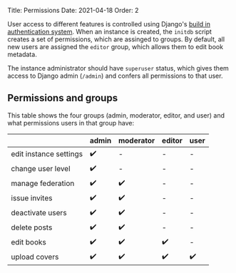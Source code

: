Title: Permissions
Date: 2021-04-18
Order: 2

User access to different features is controlled using Django's [build in authentication system](https://docs.djangoproject.com/en/3.2/topics/auth/default/). When an instance is created, the `initdb` script creates a set of permissions, which are assinged to groups. By default, all new users are assigned the `editor` group, which allows them to edit book metadata.

The instance administrator should have `superuser` status, which gives them access to Django admin (`/admin`) and confers all permissions to that user.

## Permissions and groups
This table shows the four groups (admin, moderator, editor, and user) and what permissions users in that group have:

|                          | admin |  moderator  | editor  | user
|--------------------------|-------|-------------|---------|------
| edit instance settings   |  ✔️    |     -       |   -     |  -
| change user level        |  ✔️    |     -       |   -     |  -
| manage federation        |  ✔️    |     ✔️       |   -     |  -
| issue invites            |  ✔️    |     ✔️       |   -     |  -
| deactivate users         |  ✔️    |     ✔️       |   -     |  -
| delete posts             |  ✔️    |     ✔️       |   -     |  -
| edit books               |  ✔️    |     ✔️       |   ✔️     |  -
| upload covers            |  ✔️    |     ✔️       |   ✔️     |  ✔️
